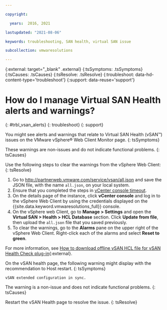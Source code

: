 ```yaml
---

copyright:

  years:  2016, 2021

lastupdated: "2021-08-06"

keywords: troubleshooting, SAN health, virtual SAN issue

subcollection: vmwaresolutions

---
```


{:external: target="_blank" .external}
{:tsSymptoms: .tsSymptoms}
{:tsCauses: .tsCauses}
{:tsResolve: .tsResolve}
{:troubleshoot: data-hd-content-type='troubleshoot'}
{:support: data-reuse='support'}

# How do I manage Virtual SAN Health alerts and warnings?
{: #trbl_vsan_alerts}
{: troubleshoot}
{: support}

You might see alerts and warnings that relate to Virtual SAN Health (vSAN™) issues on the VMware vSphere® Web Client Monitor page.
{: tsSymptoms}

These warnings are non-issues and do not indicate functional problems.
{: tsCauses}

Use the following steps to clear the warnings from the vSphere Web Client:
{: tsResolve}

1. Go to http://partnerweb.vmware.com/service/vsan/all.json and save the JSON file, with the name `all.json`, on your local system.
2. Ensure that you completed the steps in [vCenter console timeout](/docs/vmwaresolutions?topic=vmwaresolutions-trbl_timeout_vc_console).
3. On the details page of the instance, click **vCenter console** and log in to the vSphere Web Client by using the credentials displayed on the {{site.data.keyword.vmwaresolutions_full}} console.
4. On the vSphere web Client, go to **Manage > Settings** and open the **Virtual SAN > Health > HCL Database** section. Click **Update from file**, then upload the `all.json` file that you saved previously.
5. To clear the warnings, go to the **Alarms** pane on the upper right of the vSphere Web Client. Right-click each of the alarms and select **Reset to green**.

For more information, see [How to download offline vSAN HCL file for vSAN Health Check plug-in](https://www.virtuallyghetto.com/2015/05/how-to-download-offline-vsan-hcl-file-for-vsan-health-check-plugin.html){:external}.

On the vSAN health page, the following warning might display with the recommendation to Host restart.
{: tsSymptoms}

`vSAN extended configuration in sync.`

The warning is a non-issue and does not indicate functional problems.
{: tsCauses}

Restart the vSAN Health page to resolve the issue.
{: tsResolve}
